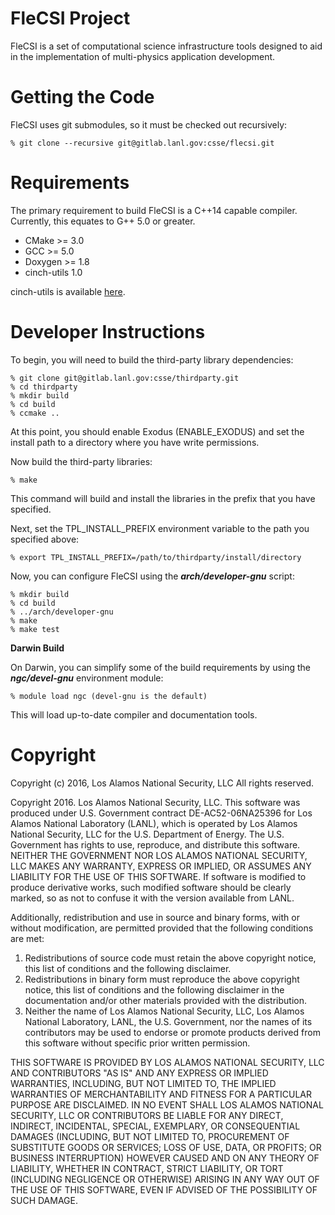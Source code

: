 # FleCSI Project

FleCSI is a set of computational science infrastructure tools designed to aid in the implementation of
multi-physics application development.

# Getting the Code

FleCSI uses git submodules, so it must be checked out recursively:

    % git clone --recursive git@gitlab.lanl.gov:csse/flecsi.git

# Requirements

The primary requirement to build FleCSI is a C++14 capable compiler.  Currently,
this equates to G++ 5.0 or greater.

* CMake >= 3.0
* GCC >= 5.0
* Doxygen >= 1.8
* cinch-utils 1.0

cinch-utils is available [here](https://github.com/losalamos/cinch-utils).

# Developer Instructions

To begin, you will need to build the third-party library dependencies:

    % git clone git@gitlab.lanl.gov:csse/thirdparty.git
    % cd thirdparty
    % mkdir build
    % cd build
    % ccmake ..

At this point, you should enable Exodus (ENABLE\_EXODUS) and set the install path to a
directory where you have write permissions.

Now build the third-party libraries:

    % make

This command will build and install the libraries in the prefix that you have specified.

Next, set the TPL\_INSTALL\_PREFIX environment variable to the path you specified above:

    % export TPL_INSTALL_PREFIX=/path/to/thirdparty/install/directory

Now, you can configure FleCSI using the ***arch/developer-gnu*** script:

    % mkdir build
    % cd build
    % ../arch/developer-gnu
    % make
    % make test

**Darwin Build**

On Darwin, you can simplify some of the build requirements by using the
***ngc/devel-gnu*** environment module:

    % module load ngc (devel-gnu is the default)

This will load up-to-date compiler and documentation tools.

# Copyright

Copyright (c) 2016, Los Alamos National Security, LLC
All rights reserved.

Copyright 2016. Los Alamos National Security, LLC. This software was produced under U.S. Government contract DE-AC52-06NA25396 for Los Alamos National Laboratory (LANL), which is operated by Los Alamos National Security, LLC for the U.S. Department of Energy. The U.S. Government has rights to use, reproduce, and distribute this software.  NEITHER THE GOVERNMENT NOR LOS ALAMOS NATIONAL SECURITY, LLC MAKES ANY WARRANTY, EXPRESS OR IMPLIED, OR ASSUMES ANY LIABILITY FOR THE USE OF THIS SOFTWARE.  If software is modified to produce derivative works, such modified software should be clearly marked, so as not to confuse it with the version available from LANL.
 
 Additionally, redistribution and use in source and binary forms, with or without modification, are permitted provided that the following conditions are met:
1. Redistributions of source code must retain the above copyright notice, this list of conditions and the following disclaimer.
2. Redistributions in binary form must reproduce the above copyright notice, this list of conditions and the following disclaimer in the documentation and/or other materials provided with the distribution.
3. Neither the name of Los Alamos National Security, LLC, Los Alamos National Laboratory, LANL, the U.S. Government, nor the names of its contributors may be used to endorse or promote products derived from this software without specific prior written permission.

THIS SOFTWARE IS PROVIDED BY LOS ALAMOS NATIONAL SECURITY, LLC AND CONTRIBUTORS "AS IS" AND ANY EXPRESS OR IMPLIED WARRANTIES, INCLUDING, BUT NOT LIMITED TO, THE IMPLIED WARRANTIES OF MERCHANTABILITY AND FITNESS FOR A PARTICULAR PURPOSE ARE DISCLAIMED. IN NO EVENT SHALL LOS ALAMOS NATIONAL SECURITY, LLC OR CONTRIBUTORS BE LIABLE FOR ANY DIRECT, INDIRECT, INCIDENTAL, SPECIAL, EXEMPLARY, OR CONSEQUENTIAL DAMAGES (INCLUDING, BUT NOT LIMITED TO, PROCUREMENT OF SUBSTITUTE GOODS OR SERVICES; LOSS OF USE, DATA, OR PROFITS; OR BUSINESS INTERRUPTION) HOWEVER CAUSED AND ON ANY THEORY OF LIABILITY, WHETHER IN CONTRACT, STRICT LIABILITY, OR TORT (INCLUDING NEGLIGENCE OR OTHERWISE) ARISING IN ANY WAY OUT OF THE USE OF THIS SOFTWARE, EVEN IF ADVISED OF THE POSSIBILITY OF SUCH DAMAGE.

<!-- vim: set tabstop=4 shiftwidth=4 expandtab : -->
